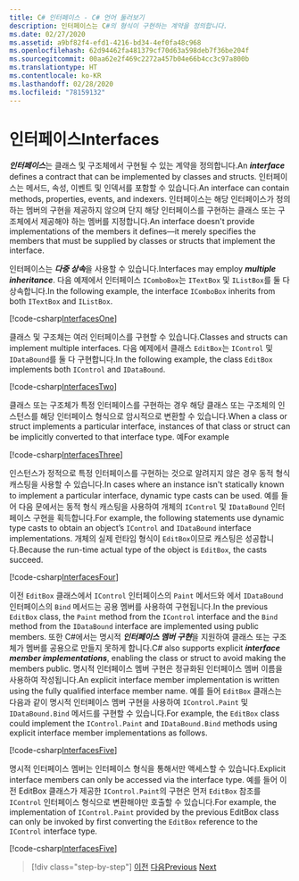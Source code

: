 ```yaml
---
title: C# 인터페이스 - C# 언어 둘러보기
description: 인터페이스는 C#의 형식이 구현하는 계약을 정의합니다.
ms.date: 02/27/2020
ms.assetid: a9bf82f4-efd1-4216-bd34-4ef0fa48c968
ms.openlocfilehash: 62d94462fa481379cf70d63a598deb7f36be204f
ms.sourcegitcommit: 00aa62e2f469c2272a457b04e66b4cc3c97a800b
ms.translationtype: HT
ms.contentlocale: ko-KR
ms.lasthandoff: 02/28/2020
ms.locfileid: "78159132"
---
```

# <a name="interfaces"></a><span data-ttu-id="2544e-103">인터페이스</span><span class="sxs-lookup"><span data-stu-id="2544e-103">Interfaces</span></span>

<span data-ttu-id="2544e-104">***인터페이스***는 클래스 및 구조체에서 구현될 수 있는 계약을 정의합니다.</span><span class="sxs-lookup"><span data-stu-id="2544e-104">An ***interface*** defines a contract that can be implemented by classes and structs.</span></span> <span data-ttu-id="2544e-105">인터페이스는 메서드, 속성, 이벤트 및 인덱서를 포함할 수 있습니다.</span><span class="sxs-lookup"><span data-stu-id="2544e-105">An interface can contain methods, properties, events, and indexers.</span></span> <span data-ttu-id="2544e-106">인터페이스는 해당 인터페이스가 정의하는 멤버의 구현을 제공하지 않으며 단지 해당 인터페이스를 구현하는 클래스 또는 구조체에서 제공해야 하는 멤버를 지정합니다.</span><span class="sxs-lookup"><span data-stu-id="2544e-106">An interface doesn't provide implementations of the members it defines—it merely specifies the members that must be supplied by classes or structs that implement the interface.</span></span>

<span data-ttu-id="2544e-107">인터페이스는 ***다중 상속***을 사용할 수 있습니다.</span><span class="sxs-lookup"><span data-stu-id="2544e-107">Interfaces may employ ***multiple inheritance***.</span></span> <span data-ttu-id="2544e-108">다음 예제에서 인터페이스 `IComboBox`는 `ITextBox` 및 `IListBox`를 둘 다 상속합니다.</span><span class="sxs-lookup"><span data-stu-id="2544e-108">In the following example, the interface `IComboBox` inherits from both `ITextBox` and `IListBox`.</span></span>

[!code-csharp[InterfacesOne](../../../samples/snippets/csharp/tour/interfaces/Program.cs#L5-L17)]

<span data-ttu-id="2544e-109">클래스 및 구조체는 여러 인터페이스를 구현할 수 있습니다.</span><span class="sxs-lookup"><span data-stu-id="2544e-109">Classes and structs can implement multiple interfaces.</span></span> <span data-ttu-id="2544e-110">다음 예제에서 클래스 `EditBox`는 `IControl` 및 `IDataBound`를 둘 다 구현합니다.</span><span class="sxs-lookup"><span data-stu-id="2544e-110">In the following example, the class `EditBox` implements both `IControl` and `IDataBound`.</span></span>

[!code-csharp[InterfacesTwo](../../../samples/snippets/csharp/tour/interfaces/Program.cs#L19-L27)]

<span data-ttu-id="2544e-111">클래스 또는 구조체가 특정 인터페이스를 구현하는 경우 해당 클래스 또는 구조체의 인스턴스를 해당 인터페이스 형식으로 암시적으로 변환할 수 있습니다.</span><span class="sxs-lookup"><span data-stu-id="2544e-111">When a class or struct implements a particular interface, instances of that class or struct can be implicitly converted to that interface type.</span></span> <span data-ttu-id="2544e-112">예</span><span class="sxs-lookup"><span data-stu-id="2544e-112">For example</span></span>

[!code-csharp[InterfacesThree](../../../samples/snippets/csharp/tour/interfaces/Program.cs#L33-L35)]

<span data-ttu-id="2544e-113">인스턴스가 정적으로 특정 인터페이스를 구현하는 것으로 알려지지 않은 경우 동적 형식 캐스팅을 사용할 수 있습니다.</span><span class="sxs-lookup"><span data-stu-id="2544e-113">In cases where an instance isn't statically known to implement a particular interface, dynamic type casts can be used.</span></span> <span data-ttu-id="2544e-114">예를 들어 다음 문에서는 동적 형식 캐스팅을 사용하여 개체의 `IControl` 및 `IDataBound` 인터페이스 구현을 획득합니다.</span><span class="sxs-lookup"><span data-stu-id="2544e-114">For example, the following statements use dynamic type casts to obtain an object’s `IControl` and `IDataBound` interface implementations.</span></span> <span data-ttu-id="2544e-115">개체의 실제 런타임 형식이 `EditBox`이므로 캐스팅은 성공합니다.</span><span class="sxs-lookup"><span data-stu-id="2544e-115">Because the run-time actual type of the object is `EditBox`, the casts succeed.</span></span>

[!code-csharp[InterfacesFour](../../../samples/snippets/csharp/tour/interfaces/Program.cs#L40-L42)]

<span data-ttu-id="2544e-116">이전 `EditBox` 클래스에서 `IControl` 인터페이스의 `Paint` 메서드와 에서 `IDataBound` 인터페이스의 `Bind` 메서드는 공용 멤버를 사용하여 구현됩니다.</span><span class="sxs-lookup"><span data-stu-id="2544e-116">In the previous `EditBox` class, the `Paint` method from the `IControl` interface and the `Bind` method from the `IDataBound` interface are implemented using public members.</span></span> <span data-ttu-id="2544e-117">또한 C#에서는 명시적 ***인터페이스 멤버 구현***을 지원하여 클래스 또는 구조체가 멤버를 공용으로 만들지 못하게 합니다.</span><span class="sxs-lookup"><span data-stu-id="2544e-117">C# also supports explicit ***interface member implementations***, enabling the class or struct to avoid making the members public.</span></span> <span data-ttu-id="2544e-118">명시적 인터페이스 멤버 구현은 정규화된 인터페이스 멤버 이름을 사용하여 작성됩니다.</span><span class="sxs-lookup"><span data-stu-id="2544e-118">An explicit interface member implementation is written using the fully qualified interface member name.</span></span> <span data-ttu-id="2544e-119">예를 들어 `EditBox` 클래스는 다음과 같이 명시적 인터페이스 멤버 구현을 사용하여 `IControl.Paint` 및 `IDataBound.Bind` 메서드를 구현할 수 있습니다.</span><span class="sxs-lookup"><span data-stu-id="2544e-119">For example, the `EditBox` class could implement the `IControl.Paint` and `IDataBound.Bind` methods using explicit interface member implementations as follows.</span></span>

[!code-csharp[InterfacesFive](../../../samples/snippets/csharp/tour/interfaces/Program.cs#L60-L64)]

<span data-ttu-id="2544e-120">명시적 인터페이스 멤버는 인터페이스 형식을 통해서만 액세스할 수 있습니다.</span><span class="sxs-lookup"><span data-stu-id="2544e-120">Explicit interface members can only be accessed via the interface type.</span></span> <span data-ttu-id="2544e-121">예를 들어 이전 EditBox 클래스가 제공한 `IControl.Paint`의 구현은 먼저 `EditBox` 참조를 `IControl` 인터페이스 형식으로 변환해야만 호출할 수 있습니다.</span><span class="sxs-lookup"><span data-stu-id="2544e-121">For example, the implementation of `IControl.Paint` provided by the previous EditBox class can only be invoked by first converting the `EditBox` reference to the `IControl` interface type.</span></span>

[!code-csharp[InterfacesFive](../../../samples/snippets/csharp/tour/interfaces/Program.cs#L71-L74)]

>[!div class="step-by-step"]
><span data-ttu-id="2544e-122">[이전](arrays.md)
>[다음](delegates.md)</span><span class="sxs-lookup"><span data-stu-id="2544e-122">[Previous](arrays.md)
[Next](delegates.md)</span></span>
